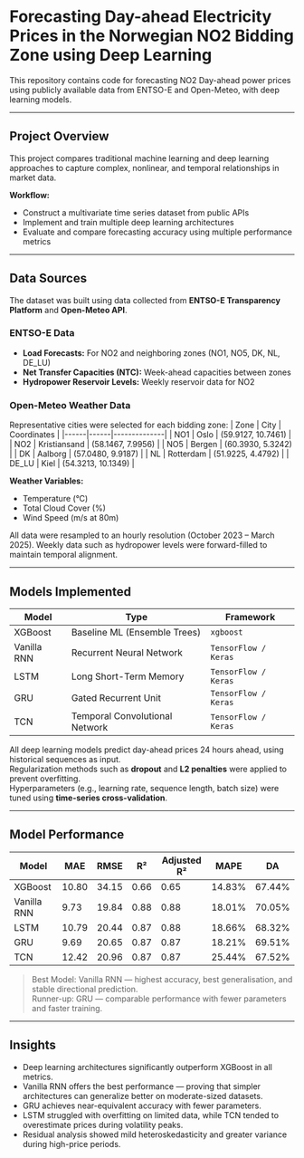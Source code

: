 # Forecasting Day-ahead Electricity Prices in the Norwegian NO2 Bidding Zone using Deep Learning

This repository contains code for forecasting NO2 Day-ahead power prices using publicly available data from ENTSO-E and Open-Meteo, with deep learning models.

---

## Project Overview

This project compares traditional machine learning and deep learning approaches to capture complex, nonlinear, and temporal relationships in market data.

**Workflow:**
- Construct a multivariate time series dataset from public APIs  
- Implement and train multiple deep learning architectures  
- Evaluate and compare forecasting accuracy using multiple performance metrics  

---

## Data Sources

The dataset was built using data collected from **ENTSO-E Transparency Platform** and **Open-Meteo API**.

### **ENTSO-E Data**
- **Load Forecasts:** For NO2 and neighboring zones (NO1, NO5, DK, NL, DE_LU)  
- **Net Transfer Capacities (NTC):** Week-ahead capacities between zones  
- **Hydropower Reservoir Levels:** Weekly reservoir data for NO2  

### **Open-Meteo Weather Data**
Representative cities were selected for each bidding zone:
| Zone | City | Coordinates |
|------|------|--------------|
| NO1 | Oslo | (59.9127, 10.7461) |
| NO2 | Kristiansand | (58.1467, 7.9956) |
| NO5 | Bergen | (60.3930, 5.3242) |
| DK | Aalborg | (57.0480, 9.9187) |
| NL | Rotterdam | (51.9225, 4.4792) |
| DE_LU | Kiel | (54.3213, 10.1349) |

**Weather Variables:**
- Temperature (°C)  
- Total Cloud Cover (%)  
- Wind Speed (m/s at 80m)  

All data were resampled to an hourly resolution (October 2023 – March 2025). Weekly data such as hydropower levels were forward-filled to maintain temporal alignment.

---

## Models Implemented

| Model | Type | Framework |
|--------|------|------------|
| XGBoost | Baseline ML (Ensemble Trees) | `xgboost` |
| Vanilla RNN | Recurrent Neural Network | `TensorFlow / Keras` |
| LSTM | Long Short-Term Memory | `TensorFlow / Keras` |
| GRU | Gated Recurrent Unit | `TensorFlow / Keras` |
| TCN | Temporal Convolutional Network | `TensorFlow / Keras` |

All deep learning models predict day-ahead prices 24 hours ahead, using historical sequences as input.  
Regularization methods such as **dropout** and **L2 penalties** were applied to prevent overfitting.  
Hyperparameters (e.g., learning rate, sequence length, batch size) were tuned using **time-series cross-validation**.

---

## Model Performance

| Model | MAE | RMSE | R² | Adjusted R² | MAPE | DA |
|--------|-----|------|----|--------------|------|----|
| XGBoost | 10.80 | 34.15 | 0.66 | 0.65 | 14.83% | 67.44% |
| Vanilla RNN | 9.73 | 19.84 | 0.88 | 0.88 | 18.01% | 70.05% |
| LSTM | 10.79 | 20.44 | 0.87 | 0.88 | 18.66% | 68.32% |
| GRU | 9.69 | 20.65 | 0.87 | 0.87 | 18.21% | 69.51% |
| TCN | 12.42 | 20.96 | 0.87 | 0.87 | 25.44% | 67.52% |

> Best Model: Vanilla RNN — highest accuracy, best generalisation, and stable directional prediction.  
> Runner-up: GRU — comparable performance with fewer parameters and faster training.

---

## Insights

- Deep learning architectures significantly outperform XGBoost in all metrics.  
- Vanilla RNN offers the best performance — proving that simpler architectures can generalize better on moderate-sized datasets.  
- GRU achieves near-equivalent accuracy with fewer parameters.  
- LSTM struggled with overfitting on limited data, while TCN tended to overestimate prices during volatility peaks.  
- Residual analysis showed mild heteroskedasticity and greater variance during high-price periods.
